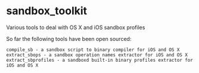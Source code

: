 # sandbox_toolkit

Various tools to deal with OS X and iOS sandbox profiles

So far the following tools have been open sourced:

	compile_sb - a sandbox script to binary compiler for iOS and OS X 
	extract_sbops - a sandbox operation names extractor for iOS and OS X
	extract_sbprofiles - a sandboxd built-in binary profiles extractor for iOS and OS X


